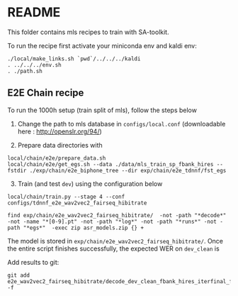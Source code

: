 # README

This folder contains mls recipes to train with SA-toolkit.

To run the recipe first activate your miniconda env and kaldi env:

```
./local/make_links.sh `pwd`/../../../kaldi
. ../../../env.sh
. ./path.sh
```

## E2E Chain recipe

To run the 1000h setup (train split of mls), follow the steps below

1. Change the path to mls database in ``configs/local.conf`` (downloadable here : http://openslr.org/94/)

2. Prepare data directories with

```
local/chain/e2e/prepare_data.sh
local/chain/e2e/get_egs.sh --data ./data/mls_train_sp_fbank_hires --fstdir ./exp/chain/e2e_biphone_tree --dir exp/chain/e2e_tdnnf/fst_egs
```

3. Train (and test ``dev``) using the configuration below

```
local/chain/train.py --stage 4 --conf configs/tdnnf_e2e_wav2vec2_fairseq_hibitrate
```


```
find exp/chain/e2e_wav2vec2_fairseq_hibitrate/  -not -path "*decode*" -not -name "*[0-9].pt" -not -path "*log*" -not -path "*runs*" -not -path "*egs*"  -exec zip asr_models.zip {} +
```

The model is stored in ``exp/chain/e2e_wav2vec2_fairseq_hibitrate/``. Once the entire script finishes successfully, the expected WER on ``dev_clean`` is

Add results to git:
```
git add e2e_wav2vec2_fairseq_hibitrate/decode_dev_clean_fbank_hires_iterfinal_fg/scoringDetails/wer_details/* -f
```